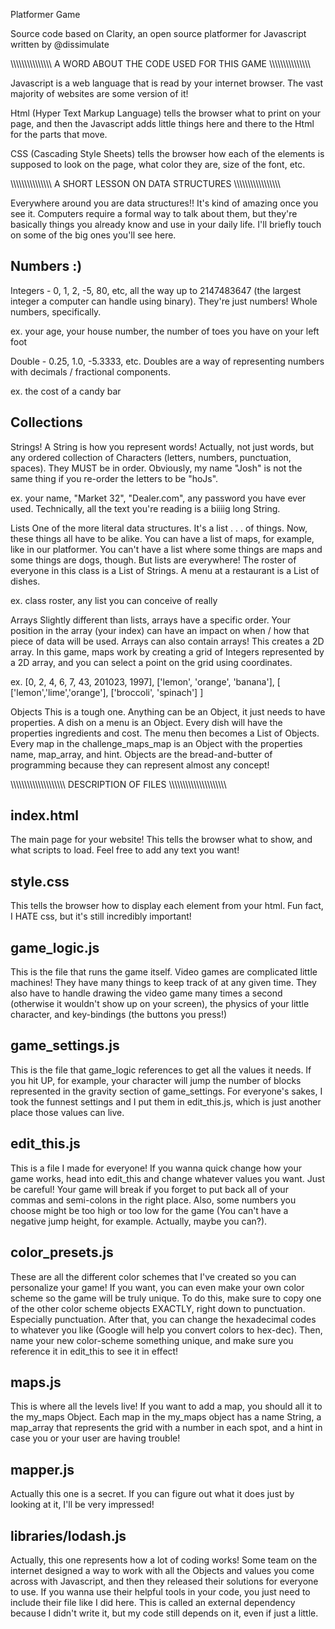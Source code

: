 Platformer Game

Source code based on Clarity, an open source platformer for Javascript written by @dissimulate

\\\\\\\\\\\\\\\\\\\\\\\\\\\\\\ A WORD ABOUT THE CODE USED FOR THIS GAME \\\\\\\\\\\\\\\\\\\\\\\\\\\\\\

Javascript is a web language that is read by your internet browser. The vast majority of websites are some version of it!

Html (Hyper Text Markup Language) tells the browser what to print on your page, and then the Javascript adds little things
here and there to the Html for the parts that move. 

CSS (Cascading Style Sheets) tells the browser how each of the elements is supposed to look on the page, what color they are, size of the font, etc.


\\\\\\\\\\\\\\\\\\\\\\\\\\\\\\ A SHORT LESSON ON DATA STRUCTURES \\\\\\\\\\\\\\\\\\\\\\\\\\\\\\\\\\

Everywhere around you are data structures!! It's kind of amazing once you see it. Computers require a formal way to talk about them, but they're basically things you already know and use in your daily life. I'll briefly touch on some of the big ones you'll see here.

Numbers :)
----------
Integers - 0, 1, 2, -5, 80, etc, all the way up to 2147483647 (the largest integer a computer can handle using binary). They're just numbers! Whole numbers, specifically.

ex. your age, your house number, the number of toes you have on your left foot

Double - 0.25, 1.0, -5.3333, etc. Doubles are a way of representing numbers with decimals / fractional components. 

ex. the cost of a candy bar


Collections
------------

Strings!
A String is how you represent words! Actually, not just words, but any ordered collection of Characters (letters, numbers, punctuation, spaces). They MUST be in order. Obviously, my name "Josh" is not the same thing if you re-order the letters to be "hoJs". 

ex. your name, "Market 32", "Dealer.com", any password you have ever used. Technically, all the text you're reading is a biiiig long String.

Lists
One of the more literal data structures. It's a list . . . of things. Now, these things all have to be alike. You can have a list of maps, for example, like in our platformer. You can't have a list where some things are maps and some things are dogs, though. But lists are everywhere! The roster of everyone in this class is a List of Strings. A menu at a restaurant is a List of dishes. 

ex. class roster, any list you can conceive of really

Arrays
Slightly different than lists, arrays have a specific order. Your position in the array (your index) can have an impact on when / how that piece of data will be used.
Arrays can also contain arrays! This creates a 2D array. In this game, maps work by creating a grid of Integers represented by a 2D array, and you can select a point on the grid using coordinates. 

ex. [0, 2, 4, 6, 7, 43, 201023, 1997],   ['lemon', 'orange', 'banana'],    [ ['lemon','lime','orange'], ['broccoli', 'spinach'] ]

Objects
This is a tough one. Anything can be an Object, it just needs to have properties. A dish on a menu is an Object. Every dish will have the properties ingredients and cost. The menu then becomes a List of Objects. Every map in the challenge_maps_map is an Object with the properties name, map_array, and hint. Objects are the bread-and-butter of programming because they can represent almost any concept!

\\\\\\\\\\\\\\\\\\\\\\\\\\\\\\\\\\\\\\\ DESCRIPTION OF FILES \\\\\\\\\\\\\\\\\\\\\\\\\\\\\\\\\\\\\\\\\

index.html
----------
The main page for your website! This tells the browser what to show, and what scripts to load. Feel free to add any text you want!


style.css
---------
This tells the browser how to display each element from your html. Fun fact, I HATE css, but it's still incredibly important!


game_logic.js
--------------
This is the file that runs the game itself. Video games are complicated little machines! They have many things to keep track of at any given time. They also have to handle drawing the video game many times a second (otherwise it wouldn't show up on your screen), the physics of your little character, and key-bindings (the buttons you press!)


game_settings.js
----------------
This is the file that game_logic references to get all the values it needs. If you hit UP, for example, your character will jump the number of blocks represented in the gravity section of game_settings. For everyone's sakes, I took the funnest settings and I put them in edit_this.js, which is just another place those values can live. 


edit_this.js
-------------
This is a file I made for everyone! If you wanna quick change how your game works, head into edit_this and change whatever values you want. Just be careful! Your game will break if you forget to put back all of your commas and semi-colons in the right place. Also, some numbers you choose might be too high or too low for the game (You can't have a negative jump height, for example. Actually, maybe you can?).


color_presets.js
-----------------
These are all the different color schemes that I've created so you can personalize your game! If you want, you can even make your own color scheme so the game will be truly unique. To do this, make sure to copy one of the other color scheme objects EXACTLY, right down to punctuation. Especially punctuation. After that, you can change the hexadecimal codes to whatever you like (Google will help you convert colors to hex-dec). Then, name your new color-scheme something unique, and make sure you reference it in edit_this to see it in effect!


maps.js
-------
This is where all the levels live! If you want to add a map, you should all it to the my_maps Object. Each map in the my_maps object has a name String, a map_array that represents the grid with a number in each spot, and a hint in case you or your user are having trouble!


mapper.js
---------
Actually this one is a secret. If you can figure out what it does just by looking at it, I'll be very impressed!


libraries/lodash.js
-------------------
Actually, this one represents how a lot of coding works! Some team on the internet designed a way to work with all the Objects and values you come across with Javascript, and then they released their solutions for everyone to use. If you wanna use their helpful tools in your code, you just need to include their file like I did here. This is called an external dependency because I didn't write it, but my code still depends on it, even if just a little.






